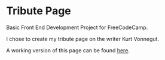 # Tribute Page
Basic Front End Development Project for FreeCodeCamp. 

I chose to create my tribute page on the writer Kurt Vonnegut. 

A working version of this page can be found [here](https://vanillaSlice.github.io/TributePage).
